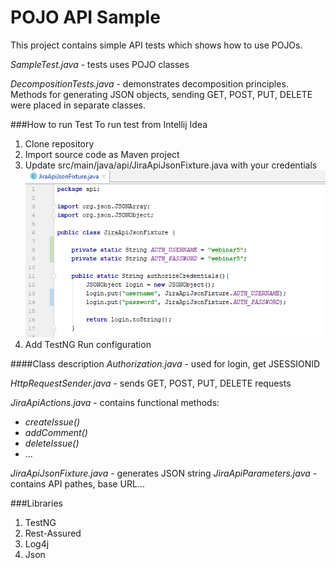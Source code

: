 # POJO API Sample

This project contains simple API tests which shows how to use POJOs. 

*SampleTest.java* - tests uses POJO classes

*DecompositionTests.java* - demonstrates decomposition principles.
 Methods for generating JSON objects, sending GET, POST, PUT, DELETE were placed in separate classes.
 
 
 ###How to run Test
 To run test from Intellij Idea
 1. Clone repository
 2. Import source code as Maven project
 3. Update src/main/java/api/JiraApiJsonFixture.java with your credentials
![Alt images](images/authorization_credentials.png)
 4. Add TestNG Run configuration
 
 
 ####Class description
 *Authorization.java* - used for login, get JSESSIONID
 
 *HttpRequestSender.java* - sends GET, POST, PUT, DELETE requests
 
 *JiraApiActions.java* - contains functional methods: 
 - *createIssue()*
 - *addComment()*
 - *deleteIssue()*
 - ...
 
 *JiraApiJsonFixture.java* - generates JSON string
 *JiraApiParameters.java* - contains API pathes, base URL...
 
  
 ###Libraries
 1. TestNG
 2. Rest-Assured
 3. Log4j
 4. Json